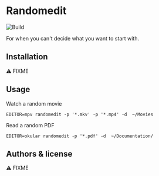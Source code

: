 # Randomedit

![Build](https://github.com/glenux/randomedit/workflows/Build/badge.svg)

For when you can't decide what you want to start with.

## Installation

:warning: FIXME


## Usage

Watch a random movie 

    EDITOR=mpv randomedit -p '*.mkv' -p '*.mp4' -d  ~/Movies

Read a random PDF

    EDITOR=okular randomedit -p '*.pdf' -d  ~/Documentation/

## Authors & license

:warning: FIXME


